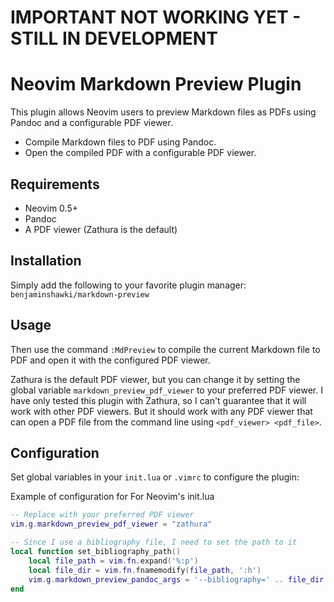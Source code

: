 # IMPORTANT NOT WORKING YET - STILL IN DEVELOPMENT

# Neovim Markdown Preview Plugin

This plugin allows Neovim users to preview Markdown files as PDFs using Pandoc and a configurable PDF viewer.

- Compile Markdown files to PDF using Pandoc.
- Open the compiled PDF with a configurable PDF viewer.

## Requirements
- Neovim 0.5+
- Pandoc
- A PDF viewer (Zathura is the default)

## Installation
Simply add the following to your favorite plugin manager:
`benjaminshawki/markdown-preview`

## Usage
Then use the command `:MdPreview` to compile the current Markdown file to PDF and open it with the configured PDF viewer.

Zathura is the default PDF viewer, but you can change it by setting the global variable `markdown_preview_pdf_viewer` to your preferred PDF viewer.
I have only tested this plugin with Zathura, so I can't guarantee that it will work with other PDF viewers. But it should work with any PDF viewer that can open a PDF file from the command line using `<pdf_viewer> <pdf_file>`.

## Configuration

Set global variables in your `init.lua` or `.vimrc` to configure the plugin:

Example of configuration for For Neovim's init.lua
```lua
-- Replace with your preferred PDF viewer
vim.g.markdown_preview_pdf_viewer = "zathura"

-- Since I use a bibliography file, I need to set the path to it
local function set_bibliography_path()
    local file_path = vim.fn.expand('%:p')
    local file_dir = vim.fn.fnamemodify(file_path, ':h')
    vim.g.markdown_preview_pandoc_args = '--bibliography=' .. file_dir .. '/ref.bib --citeproc'
end
```
